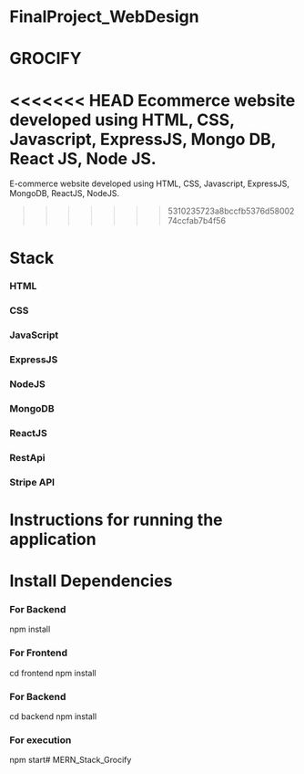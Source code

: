 # FinalProject_WebDesign

# GROCIFY

<<<<<<< HEAD
Ecommerce website developed using HTML, CSS, Javascript, ExpressJS, Mongo DB, React JS, Node JS.
=======
E-commerce website developed using HTML, CSS, Javascript, ExpressJS, MongoDB, ReactJS, NodeJS.
>>>>>>> 5310235723a8bccfb5376d5800274ccfab7b4f56

# Stack

### HTML
### CSS
### JavaScript
### ExpressJS
### NodeJS
### MongoDB
### ReactJS
### RestApi
### Stripe API

# Instructions for running the application
# Install Dependencies

### For Backend 
npm install

### For Frontend
cd frontend 
npm install

### For Backend
cd backend
npm install

### For execution
npm start# MERN_Stack_Grocify
